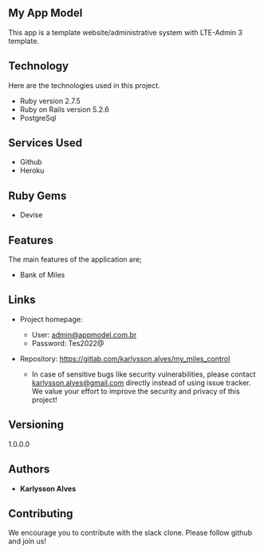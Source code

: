 ## My App Model
This app is a template website/administrative system with LTE-Admin 3 template.

## Technology
Here are the technologies used in this project.

* Ruby version  2.7.5
* Ruby on Rails version 5.2.6
* PostgreSql

## Services Used
* Github
* Heroku

## Ruby Gems
* Devise

## Features
The main features of the application are;

* Bank of Miles

## Links
- Project homepage:
    - User: admin@appmodel.com.br
    - Password: Tes2022@

- Repository: https://gitlab.com/karlysson.alves/my_miles_control
    - In case of sensitive bugs like security vulnerabilities, please contact
      karlysson.alves@gmail.com directly instead of using issue tracker. We value your effort
      to improve the security and privacy of this project!

## Versioning
1.0.0.0

## Authors
* **Karlysson Alves**

## Contributing
We encourage you to contribute with the slack clone. Please follow github and join us!